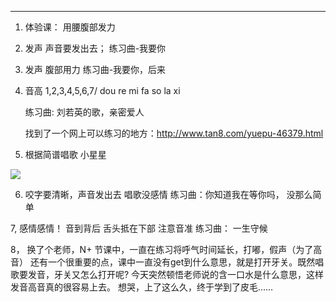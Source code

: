 ----------
1. 体验课： 用腰腹部发力
2. 发声
    声音要发出去；
    练习曲-我要你
3. 发声
    腹部用力
    练习曲-我要你，后来
4. 音高
   1,2,3,4,5,6,7/ dou re mi fa so la xi 
   
   练习曲: 刘若英的歌，亲密爱人
   
   找到了一个网上可以练习的地方：http://www.tan8.com/yuepu-46379.html

5. 根据简谱唱歌
小星星
   
![](http://s6.sinaimg.cn/bmiddle/41888e75t87bc55a95cf5&690)

6. 咬字要清晰，声音发出去
   唱歌没感情
   练习曲：你知道我在等你吗， 没那么简单
   
7, 感情感情！
   音到背后
   舌头抵在下部
   注意音准
   练习曲： 一生守候


8， 换了个老师，N+ 节课中，一直在练习将呼气时间延长，打嘟，假声（为了高音）
    还有一个很重要的点，课中一直没有get到什么意思，就是打开牙关。既然唱歌要发音，牙关又怎么打开呢?
    今天突然顿悟老师说的含一口水是什么意思，这样发音高音真的很容易上去。
    想哭，上了这么久，终于学到了皮毛……

